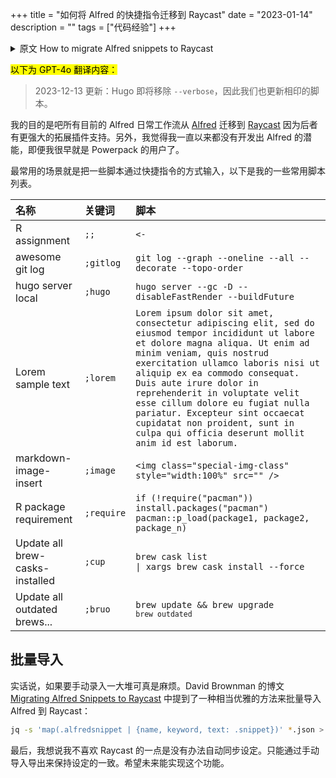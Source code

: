 +++
title = "如何将 Alfred 的快捷指令迁移到 Raycast"
date = "2023-01-14"
description = ""
tags = ["代码经验"]
+++

<details>
<summary>原文 How to migrate Alfred snippets to Raycast</summary>
Update on 2023-12-13: Hugo is going to remove `--verbose` flag in the future, so we updated the snippet accordingly.

I aim to migrate all my daily routines from [Alfred](https://www.alfredapp.com/) to [Raycast](https://www.raycast.com/) due to its more powerful extension support. Plus, to be honest I've never exploit the full potential of Alfred's workflows though been a Powerpack purchaser for years.

The most frequent use scenario for me is to expand some snippets. Here is a list of my typical snippets.

| Name                            | Keyword    | Snippet                                                                                                                                                                                                                                                                                                                                                                                                                                                                                             |
| :------------------------------ | :--------- | :-------------------------------------------------------------------------------------------------------------------------------------------------------------------------------------------------------------------------------------------------------------------------------------------------------------------------------------------------------------------------------------------------------------------------------------------------------------------------------------------------- |
| R assignment                    | `;;`       | `<-`                                                                                                                                                                                                                                                                                                                                                                                                                                                                                                |
| awesome git log                 | `;gitlog`  | `git log --graph --oneline --all --decorate --topo-order`                                                                                                                                                                                                                                                                                                                                                                                                                                           |
| hugo server local               | `;hugo`    | `hugo server --gc -D --disableFastRender --buildFuture`                                                                                                                                                                                                                                                                                                                                                                                                                                             |
| Lorem sample text               | `;lorem`   | `Lorem ipsum dolor sit amet, consectetur adipiscing elit, sed do eiusmod tempor incididunt ut labore et dolore magna aliqua. Ut enim ad minim veniam, quis nostrud exercitation ullamco laboris nisi ut aliquip ex ea commodo consequat. Duis aute irure dolor in reprehenderit in voluptate velit esse cillum dolore eu fugiat nulla pariatur. Excepteur sint occaecat cupidatat non proident, sunt in culpa qui officia deserunt mollit anim id est laborum.`                                     |
| markdown-image-insert           | `;image`   | `<img class="special-img-class" style="width:100%" src="" />`                                                                                                                                                                                                                                                                                                                                                                                                                                       |
| R package requirement           | `;require` | `if (!require("pacman")) install.packages("pacman") pacman::p_load(package1, package2, package_n)`                                                                                                                                                                                                                                                                                                                                                                                                  |
| Update all brew-casks-installed | `;cup`     | `brew cask list                                                                                                                                                                                                                                                                                                                                                                                                                                                 \| xargs brew cask install --force` |
| Update all outdated brews...    | `;bruo`    | <code>brew update && brew upgrade `brew outdated`</code>                                                                                                                                                                                                                                                                                                                                                                                                                                            |

## Bulk import

Honestly, it will be a pain to *retype* everything manually in Raycast. In David Brownman's blog post [Migrating Alfred Snippets to Raycast](https://xavd.id/blog/post/migrating-alfred-snippets-to-raycast/), he mentioned a relatively elegant way to bulk import snippets from Alfred to Raycast:

```bash
jq -s 'map(.alfredsnippet | {name, keyword, text: .snippet})' *.json > ../output.json
```

One last thing I don't like about Raycast is there is no way to automatically synchronize settings between deivces. Instead, a manual export/import is required to keep everything update to date. Wish it could be implemented in the future.
</details>

<mark>以下为 GPT-4o 翻译内容：</mark>

> 2023-12-13 更新：Hugo 即将移除 `--verbose`，因此我们也更新相印的脚本。

我的目的是吧所有目前的 Alfred 日常工作流从 [Alfred](https://www.alfredapp.com/) 迁移到 [Raycast](https://www.raycast.com/) 因为后者有更强大的拓展插件支持。另外，我觉得我一直以来都没有开发出 Alfred 的潜能，即便我很早就是 Powerpack 的用户了。

最常用的场景就是把一些脚本通过快捷指令的方式输入，以下是我的一些常用脚本列表。

| 名称                            | 关键词     | 脚本                                                                                                                                                                                                                                                                                                                                                                                                                                                                                                |
| :------------------------------ | :--------- | :-------------------------------------------------------------------------------------------------------------------------------------------------------------------------------------------------------------------------------------------------------------------------------------------------------------------------------------------------------------------------------------------------------------------------------------------------------------------------------------------------- |
| R assignment                    | `;;`       | `<-`                                                                                                                                                                                                                                                                                                                                                                                                                                                                                                |
| awesome git log                 | `;gitlog`  | `git log --graph --oneline --all --decorate --topo-order`                                                                                                                                                                                                                                                                                                                                                                                                                                           |
| hugo server local               | `;hugo`    | `hugo server --gc -D --disableFastRender --buildFuture`                                                                                                                                                                                                                                                                                                                                                                                                                                             |
| Lorem sample text               | `;lorem`   | `Lorem ipsum dolor sit amet, consectetur adipiscing elit, sed do eiusmod tempor incididunt ut labore et dolore magna aliqua. Ut enim ad minim veniam, quis nostrud exercitation ullamco laboris nisi ut aliquip ex ea commodo consequat. Duis aute irure dolor in reprehenderit in voluptate velit esse cillum dolore eu fugiat nulla pariatur. Excepteur sint occaecat cupidatat non proident, sunt in culpa qui officia deserunt mollit anim id est laborum.`                                     |
| markdown-image-insert           | `;image`   | `<img class="special-img-class" style="width:100%" src="" />`                                                                                                                                                                                                                                                                                                                                                                                                                                       |
| R package requirement           | `;require` | `if (!require("pacman")) install.packages("pacman") pacman::p_load(package1, package2, package_n)`                                                                                                                                                                                                                                                                                                                                                                                                  |
| Update all brew-casks-installed | `;cup`     | `brew cask list                                                                                                                                                                                                                                                                                                                                                                                                                                                 \| xargs brew cask install --force` |
| Update all outdated brews...    | `;bruo`    | <code>brew update && brew upgrade `brew outdated`</code>                                                                                                                                                                                                                                                                                                                                                                                                                                            |

## 批量导入

实话说，如果要手动录入一大堆可真是麻烦。David Brownman 的博文 [Migrating Alfred Snippets to Raycast](https://xavd.id/blog/post/migrating-alfred-snippets-to-raycast/) 中提到了一种相当优雅的方法来批量导入 Alfred 到 Raycast：

```bash
jq -s 'map(.alfredsnippet | {name, keyword, text: .snippet})' *.json > ../output.json
```

最后，我想说我不喜欢 Raycast 的一点是没有办法自动同步设定。只能通过手动导入导出来保持设定的一致。希望未来能实现这个功能。
